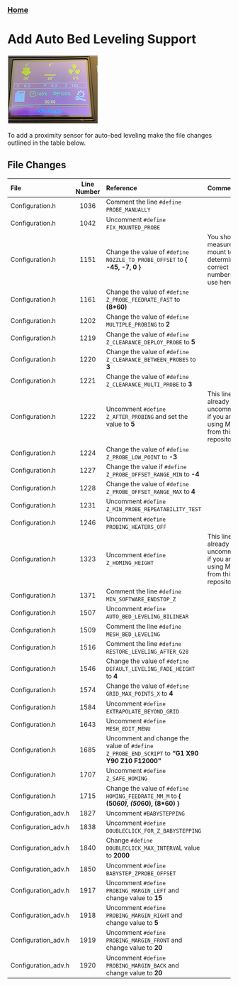 ### [Home](https://3dp-tech.github.io/Kingroon-KP3/)

# Add Auto Bed Leveling Support
![](https://github.com/3DP-Tech/Kingroon-KP3/raw/main/Images/screen-205.png)

To add a proximity sensor for auto-bed leveling make the file changes outlined in the table below.

## File Changes

|File|Line Number|Reference|Comment|
|:-|:-:|:-|:-|
|Configuration.h|1036|Comment the line `#define PROBE_MANUALLY`||
|Configuration.h|1042|Uncomment `#define FIX_MOUNTED_PROBE`||
|Configuration.h|1151|Change the value of `#define NOZZLE_TO_PROBE_OFFSET` to **{ -45, -7, 0 }**|You should measure your mount to determine the correct numbers to use here.|
|Configuration.h|1161|Change the value of `#define Z_PROBE_FEEDRATE_FAST` to **(8*60)**||
|Configuration.h|1202|Change the value of `#define MULTIPLE_PROBING` to **2**||
|Configuration.h|1219|Change the value of `#define Z_CLEARANCE_DEPLOY_PROBE` to **5**||
|Configuration.h|1220|Change the value of `#define Z_CLEARANCE_BETWEEN_PROBES` to **3**||
|Configuration.h|1221|Change the value of `#define Z_CLEARANCE_MULTI_PROBE` to **3**||
|Configuration.h|1222|Uncomment `#define Z_AFTER_PROBING` and set the value to **5**|This line is already uncommented if you are using Marlin from this repository.|
|Configuration.h|1224|Change the value of `#define Z_PROBE_LOW_POINT` to **-3**||
|Configuration.h|1227|Change the value if `#define Z_PROBE_OFFSET_RANGE_MIN` to **-4**||
|Configuration.h|1228|Change the value of `#define Z_PROBE_OFFSET_RANGE_MAX` to **4**||
|Configuration.h|1231|Uncomment `#define Z_MIN_PROBE_REPEATABILITY_TEST`||
|Configuration.h|1246|Uncomment `#define PROBING_HEATERS_OFF`||
|Configuration.h|1323|Uncomment `#define Z_HOMING_HEIGHT`|This line is already uncommented if you are using Marlin from this repository.|
|Configuration.h|1371|Comment the line `#define MIN_SOFTWARE_ENDSTOP_Z`||
|Configuration.h|1507|Uncomment `#define AUTO_BED_LEVELING_BILINEAR`||
|Configuration.h|1509|Comment the line `#define MESH_BED_LEVELING`||
|Configuration.h|1516|Comment the line `#define RESTORE_LEVELING_AFTER_G28`||
|Configuration.h|1546|Change the value of `#define DEFAULT_LEVELING_FADE_HEIGHT` to **4**||
|Configuration.h|1574|Change the value of `#define GRID_MAX_POINTS_X` to **4**||
|Configuration.h|1584|Uncomment `#define EXTRAPOLATE_BEYOND_GRID`||
|Configuration.h|1643|Uncomment `#define MESH_EDIT_MENU`||
|Configuration.h|1685|Uncomment and change the value of `#define Z_PROBE_END_SCRIPT` to **“G1 X90 Y90 Z10 F12000"**||
|Configuration.h|1707|Uncomment `#define Z_SAFE_HOMING`||
|Configuration.h|1715|Change the value of `#define HOMING_FEEDRATE_MM_M` to **{ (50*60), (50*60), (8*60) }**||
|Configuration_adv.h|1827|Uncomment `#BABYSTEPPING`||
|Configuration_adv.h|1838|Uncomment  `#define DOUBLECLICK_FOR_Z_BABYSTEPPING`||
|Configuration_adv.h|1840|Change `#define DOUBLECLICK_MAX_INTERVA`L value to **2000**||
|Configuration_adv.h|1850|Uncomment `#define BABYSTEP_ZPROBE_OFFSET`||
|Configuration_adv.h|1917|Uncomment `#define PROBING_MARGIN_LEFT` and change value to **15**||
|Configuration_adv.h|1918|Uncomment `#define PROBING_MARGIN_RIGHT` and change value to **5**||
|Configuration_adv.h|1919|Uncomment `#define PROBING_MARGIN_FRONT` and change value to **20**||
|Configuration_adv.h|1920|Uncomment `#define PROBING_MARGIN_BACK` and change value to **20**||
